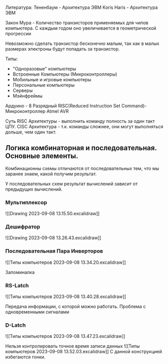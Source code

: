 Литература:
Тененбаум - Архитектура ЭВМ
Koris Haris - Архитектура ЭВМ

Закон Мура - Количество транзисторов применяемых для чипов компьютера. С каждым годом оно увеличивается в геометрической прогрессии

Невозможно сделать транзистор бесконечно малым, так как в малых размерах электроны будут попадать за транзистор.

Типы:
- "Одноразовые" компьютеры
- Встроенные Компьютеры (Микроконтроллеры)
- Мобильные и игровые компьютеры
- Персональные компьютеры
- Серверы
- Мэйнфреймы

Ардуино - 8 Разрядный RISC(Reduced Instruction Set Command)-Микроконтроллер Atmel AVR

Суть RISC Архитектуры - выполнить команду полность за один такт ЦПУ.
CISC Архитектура - т.к. команды сложнее, они могут выполняться дольше, чем один такт.

## Логика комбинаторная и последовательная. Основные элементы.

Комбинационны схемы отличаются от последовательных тем, что мы заранее знаем, какой получим результат. 

У последовательных схем результат вычислений зависит от предыдущих вычислений.

### Мультиплексор
![[Drawing 2023-09-08 13.15.50.excalidraw]]

### Дешифратор
![[Drawing 2023-09-08 13.26.43.excalidraw]]

### Последовательная Пара Инверторов
![[Типы компьютеров 2023-09-08 13.34.20.excalidraw]]

Запоминалка

### RS-Latch
![[Типы компьютеров 2023-09-08 13.40.28.excalidraw]]

Передача информации, с которой можно работать.
Проблема с одновременными сигналами

### D-Latch
![[Типы компьютеров 2023-09-08 13.47.23.excalidraw]]

Нельзя контролировать точное время записи данных
![[Типы компьютеров 2023-09-08 13.52.03.excalidraw]]
С данной конструкцией избегаются гонки.